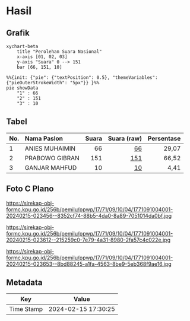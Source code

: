 # Hasil

## Grafik

```mermaid
xychart-beta
    title "Perolehan Suara Nasional"
    x-axis [01, 02, 03]
    y-axis "Suara" 0 --> 151
    bar [66, 151, 10]
```

```mermaid
%%{init: {"pie": {"textPosition": 0.5}, "themeVariables": {"pieOuterStrokeWidth": "5px"}} }%%
pie showData
    "1" : 66
    "2" : 151
    "3" : 10
```

## Tabel

| No. | Nama Paslon    | Suara | Suara (raw) | Persentase |
|:--- |:-------------- | -----:| -----------:| ----------:|
| 1   | ANIES MUHAIMIN | 66    | [66][p-1]   | 29,07      |
| 2   | PRABOWO GIBRAN | 151   | [151][p-2]  | 66,52      |
| 3   | GANJAR MAHFUD  | 10    | [10][p-3]   | 4,41       |


[p-1]: https://github.com/gigit-pemilu/pemilu-2024/blob/main/pilpres/hitung-suara/sub/17-bengkulu/sub/71-kota-bengkulu/sub/09-singaran-pati/sub/1004-padang-nangka/sub/001-tps/sub/paslon-1.txt
[p-2]: https://github.com/gigit-pemilu/pemilu-2024/blob/main/pilpres/hitung-suara/sub/17-bengkulu/sub/71-kota-bengkulu/sub/09-singaran-pati/sub/1004-padang-nangka/sub/001-tps/sub/paslon-2.txt
[p-3]: https://github.com/gigit-pemilu/pemilu-2024/blob/main/pilpres/hitung-suara/sub/17-bengkulu/sub/71-kota-bengkulu/sub/09-singaran-pati/sub/1004-padang-nangka/sub/001-tps/sub/paslon-3.txt

## Foto C Plano

https://sirekap-obj-formc.kpu.go.id/256b/pemilu/ppwp/17/71/09/10/04/1771091004001-20240215-023456--8352cf74-88b5-4da0-8a89-7051014da0bf.jpg

https://sirekap-obj-formc.kpu.go.id/256b/pemilu/ppwp/17/71/09/10/04/1771091004001-20240215-023612--215259c0-7e79-4a31-8980-2fa57c4c022e.jpg

https://sirekap-obj-formc.kpu.go.id/256b/pemilu/ppwp/17/71/09/10/04/1771091004001-20240215-023653--8bd88245-a1fa-4563-8be9-5eb368f9ae16.jpg


## Metadata

| Key        | Value               |
| ---------- | ------------------- |
| Time Stamp | 2024-02-15 17:30:25 |




